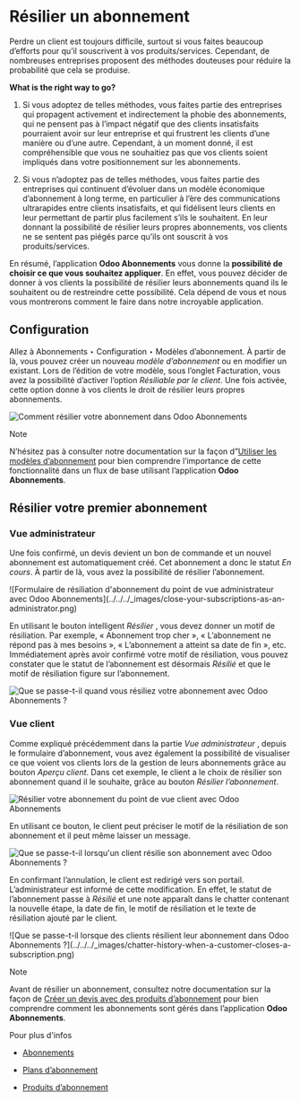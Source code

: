 # Résilier un abonnement

Perdre un client est toujours difficile, surtout si vous faites beaucoup
d’efforts pour qu’il souscrivent à vos produits/services. Cependant, de
nombreuses entreprises proposent des méthodes douteuses pour réduire la
probabilité que cela se produise.

**What is the right way to go?**

  1. Si vous adoptez de telles méthodes, vous faites partie des entreprises qui propagent activement et indirectement la phobie des abonnements, qui ne pensent pas à l’impact négatif que des clients insatisfaits pourraient avoir sur leur entreprise et qui frustrent les clients d’une manière ou d’une autre. Cependant, à un moment donné, il est compréhensible que vous ne souhaitiez pas que vos clients soient impliqués dans votre positionnement sur les abonnements.

  2. Si vous n’adoptez pas de telles méthodes, vous faites partie des entreprises qui continuent d’évoluer dans un modèle économique d’abonnement à long terme, en particulier à l’ère des communications ultrarapides entre clients insatisfaits, et qui fidélisent leurs clients en leur permettant de partir plus facilement s’ils le souhaitent. En leur donnant la possibilité de résilier leurs propres abonnements, vos clients ne se sentent pas piégés parce qu’ils ont souscrit à vos produits/services.

En résumé, l’application **Odoo Abonnements** vous donne la **possibilité de
choisir ce que vous souhaitez appliquer**. En effet, vous pouvez décider de
donner à vos clients la possibilité de résilier leurs abonnements quand ils le
souhaitent ou de restreindre cette possibilité. Cela dépend de vous et nous
vous montrerons comment le faire dans notre incroyable application.

## Configuration

Allez à Abonnements ‣ Configuration ‣ Modèles d’abonnement. À partir de là,
vous pouvez créer un nouveau _modèle d’abonnement_ ou en modifier un existant.
Lors de l’édition de votre modèle, sous l’onglet Facturation, vous avez la
possibilité d’activer l’option _Résiliable par le client_. Une fois activée,
cette option donne à vos clients le droit de résilier leurs propres
abonnements.

![Comment résilier votre abonnement dans Odoo
Abonnements](../../../_images/configuration-to-close-your-subscriptions.png)

Note

N’hésitez pas à consulter notre documentation sur la façon d”[Utiliser les
modèles d’abonnement](plans.html) pour bien comprendre l’importance de cette
fonctionnalité dans un flux de base utilisant l’application **Odoo
Abonnements**.

## Résilier votre premier abonnement

### Vue administrateur

Une fois confirmé, un devis devient un bon de commande et un nouvel abonnement
est automatiquement créé. Cet abonnement a donc le statut _En cours_. À partir
de là, vous avez la possibilité de résilier l’abonnement.

![Formulaire de résiliation d'abonnement du point de vue administrateur avec
Odoo Abonnements](../../../_images/close-your-subscriptions-as-an-
administrator.png)

En utilisant le bouton intelligent _Résilier_ , vous devez donner un motif de
résiliation. Par exemple, « Abonnement trop cher », « L’abonnement ne répond
pas à mes besoins », « L’abonnement a atteint sa date de fin », etc.
Immédiatement après avoir confirmé votre motif de résiliation, vous pouvez
constater que le statut de l’abonnement est désormais _Résilié_ et que le
motif de résiliation figure sur l’abonnement.

![Que se passe-t-il quand vous résiliez votre abonnement avec Odoo Abonnements
?](../../../_images/use-of-close-reasons.png)

### Vue client

Comme expliqué précédemment dans la partie _Vue administrateur_ , depuis le
formulaire d’abonnement, vous avez également la possibilité de visualiser ce
que voient vos clients lors de la gestion de leurs abonnements grâce au bouton
_Aperçu client_. Dans cet exemple, le client a le choix de résilier son
abonnement quand il le souhaite, grâce au bouton _Résilier l’abonnement_.

![Résilier votre abonnement du point de vue client avec Odoo
Abonnements](../../../_images/close-your-subscriptions-as-a-customer.png)

En utilisant ce bouton, le client peut préciser le motif de la résiliation de
son abonnement et il peut même laisser un message.

![Que se passe-t-il lorsqu'un client résilie son abonnement avec Odoo
Abonnements ?](../../../_images/use-of-close-reasons-as-a-customer.png)

En confirmant l’annulation, le client est redirigé vers son portail.
L’administrateur est informé de cette modification. En effet, le statut de
l’abonnement passe à _Résilié_ et une note apparaît dans le chatter contenant
la nouvelle étape, la date de fin, le motif de résiliation et le texte de
résiliation ajouté par le client.

![Que se passe-t-il lorsque des clients résilient leur abonnement dans Odoo
Abonnements ?](../../../_images/chatter-history-when-a-customer-closes-a-
subscription.png)

Note

Avant de résilier un abonnement, consultez notre documentation sur la façon de
[Créer un devis avec des produits d’abonnement](../subscriptions.html) pour
bien comprendre comment les abonnements sont gérés dans l’application **Odoo
Abonnements**.

Pour plus d'infos

  * [Abonnements](../subscriptions.html)

  * [Plans d’abonnement](plans.html)

  * [Produits d’abonnement](products.html)


